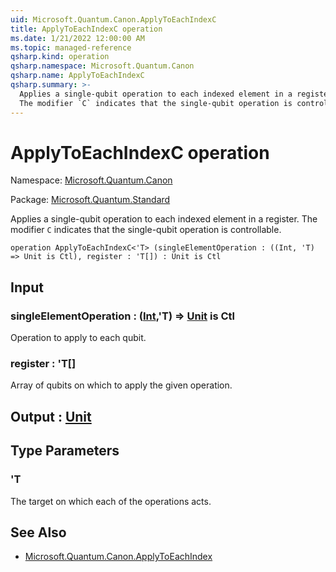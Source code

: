```yaml
---
uid: Microsoft.Quantum.Canon.ApplyToEachIndexC
title: ApplyToEachIndexC operation
ms.date: 1/21/2022 12:00:00 AM
ms.topic: managed-reference
qsharp.kind: operation
qsharp.namespace: Microsoft.Quantum.Canon
qsharp.name: ApplyToEachIndexC
qsharp.summary: >-
  Applies a single-qubit operation to each indexed element in a register.
  The modifier `C` indicates that the single-qubit operation is controllable.
---
```


# ApplyToEachIndexC operation

Namespace: [Microsoft.Quantum.Canon](xref:Microsoft.Quantum.Canon)

Package: [Microsoft.Quantum.Standard](https://nuget.org/packages/Microsoft.Quantum.Standard)


Applies a single-qubit operation to each indexed element in a register.The modifier `C` indicates that the single-qubit operation is controllable.

```qsharp
operation ApplyToEachIndexC<'T> (singleElementOperation : ((Int, 'T) => Unit is Ctl), register : 'T[]) : Unit is Ctl
```


## Input

### singleElementOperation : ([Int](xref:microsoft.quantum.qsharp.valueliterals#int-literals),'T) => [Unit](xref:microsoft.quantum.qsharp.valueliterals#unit-literal)  is Ctl

Operation to apply to each qubit.


### register : 'T[]

Array of qubits on which to apply the given operation.



## Output : [Unit](xref:microsoft.quantum.qsharp.valueliterals#unit-literal)



## Type Parameters

### 'T

The target on which each of the operations acts.

## See Also

- [Microsoft.Quantum.Canon.ApplyToEachIndex](xref:Microsoft.Quantum.Canon.ApplyToEachIndex)